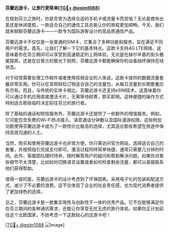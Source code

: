 **芬蘭远游卡，让旅行更简单[[TG💪+ @esim1088](https://t.me/s/esim1088)]**

在规划芬兰之旅时，你是否曾为选择合适的手机卡或流量卡而苦恼？无论是商务出差还是休闲度假，一款适合自己的通信工具总能让你的旅程更加顺畅。今天，我们就来聊聊芬蘭远游卡——一款专为国际游客设计的高品质通信产品。

芬蘭远游卡不仅仅是一张普通的SIM卡，它集合了多种功能和服务，旨在满足不同用户的需求。首先，让我们了解一下它的基本特点。这款卡支持4G LTE网络，这意味着你在芬兰期间可以享受到高速稳定的上网体验。无论是在赫尔辛基的街头巷尾探索，还是在拉普兰的极光下拍照，芬蘭远游卡都能确保你的设备始终保持在线状态。

对于经常需要处理工作邮件或者使用视频会议的人来说，这款卡提供的数据流量套餐非常实用。你可以在官网轻松订购适合自己的流量包，从每日流量到长期套餐应有尽有。而且，与传统的实体卡相比，芬蘭远游卡还支持eSIM技术，这意味着你可以通过手机应用直接激活卡片，无需等待邮寄，即买即用。这种便捷的操作方式特别适合那些临时决定前往芬兰的旅行者。

除了基础的通话和短信服务外，芬蘭远游卡还提供了一些额外的增值服务。例如，它可能包含免费的Wi-Fi热点接入、语音通话分钟数以及国际漫游权限。这些附加功能使得芬蘭远游卡成为了一款性价比极高的选择，尤其适合那些希望在旅途中保持高效沟通的人士。

当然，购买和使用芬蘭远游卡也非常方便。你只需访问官方网站，选择适合自己的套餐，并按照指引完成支付即可。激活过程同样简单快捷，通常只需要几分钟的时间。此外，客服团队随时待命，随时解答用户的疑问和帮助解决问题。如果你对某些细节不太清楚，比如如何切换语言设置或者如何检查剩余流量，都可以直接联系他们获得帮助。

值得一提的是，芬蘭远游卡的设计考虑到了环保因素。采用电子化的包装和配送方式，减少了不必要的浪费。这不仅体现了企业的社会责任感，也为现代消费者提供了更加绿色的选择。

总之，芬蘭远游卡是一款集实用性与创新性于一体的优秀产品。它不仅能够满足你在芬兰期间的各种通讯需求，还能让你享受无忧无虑的旅行体验。如果你正计划前往这个北欧国家，不妨考虑一下这款贴心的远游卡吧！

[[TG💪+ @esim1088](https://t.me/s/esim1088) ![Image](https://i.postimg.cc/4NQfJmqS/Snipaste-2025-05-13-00-14-12.png)]